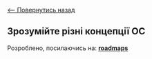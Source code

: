 [<-- Повернутись назад](docs/devops/index.md)

## Зрозумійте різні концепції ОС

Розроблено, посилаючись на: 
**[roadmaps](https://roadmap.sh/devops)**